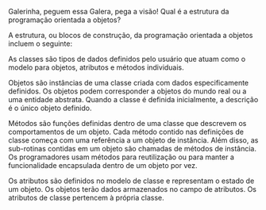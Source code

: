 Galerinha, peguem essa Galera, pega a visão! Qual é a estrutura da programação orientada a objetos?

A estrutura, ou blocos de construção, da programação orientada a objetos incluem o seguinte:

As classes são tipos de dados definidos pelo usuário que atuam como o modelo para objetos, atributos e métodos individuais.

Objetos são instâncias de uma classe criada com dados especificamente definidos. Os objetos podem corresponder a objetos do mundo real ou a uma entidade abstrata. Quando a classe é definida inicialmente, a descrição é o único objeto definido.

Métodos são funções definidas dentro de uma classe que descrevem os comportamentos de um objeto. Cada método contido nas definições de classe começa com uma referência a um objeto de instância. Além disso, as sub-rotinas contidas em um objeto são chamadas de métodos de instância. Os programadores usam métodos para reutilização ou para manter a funcionalidade encapsulada dentro de um objeto por vez.

Os atributos são definidos no modelo de classe e representam o estado de um objeto. Os objetos terão dados armazenados no campo de atributos. Os atributos de classe pertencem à própria classe.
